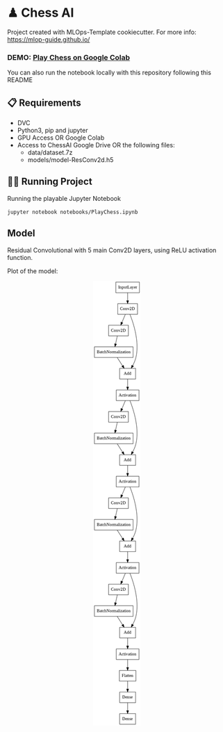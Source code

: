 # ♟ Chess AI

Project created with MLOps-Template cookiecutter. For more info: https://mlop-guide.github.io/

### DEMO: [Play Chess on Google Colab](https://colab.research.google.com/drive/1xEmmstFm2_NWrnP9Hnk3Ys8SizNXFJFQ#scrollTo=YDPQwzIVffyb)

You can also run the notebook locally with this repository following this README
## 📋 Requirements

* DVC
* Python3, pip and jupyter
* GPU Access OR Google Colab
* Access to ChessAI Google Drive OR the following files:
    - data/dataset.7z
    - models/model-ResConv2d.h5

## 🏃🏻 Running Project

Running the playable Jupyter Notebook
```
jupyter notebook notebooks/PlayChess.ipynb
```

## Model

Residual Convolutional with 5 main Conv2D layers, using ReLU activation function.


Plot of the model:
<center>
<img src="results/model.png">
</center>
